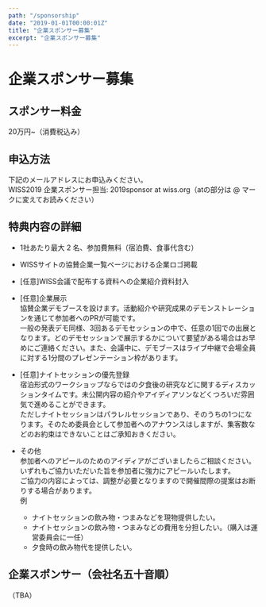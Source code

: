 ```yaml
---
path: "/sponsorship"
date: "2019-01-01T00:00:01Z"
title: "企業スポンサー募集"
excerpt: "企業スポンサー募集"
---
```


# 企業スポンサー募集
## スポンサー料金

20万円~（消費税込み）


## 申込方法

下記のメールアドレスにお申込みください。  
WISS2019 企業スポンサー担当: 2019sponsor at wiss.org（atの部分は @ マークに変えてお読みください）


## 特典内容の詳細

- 1社あたり最大 2 名、参加費無料（宿泊費、食事代含む）

- WISSサイトの協賛企業一覧ページにおける企業ロゴ掲載

- [任意]WISS会議で配布する資料への企業紹介資料封入

- [任意]企業展示  
協賛企業デモブースを設けます。活動紹介や研究成果のデモンストレーションを通じて参加者へのPRが可能です。  
一般の発表デモ同様、3回あるデモセッションの中で、任意の1回での出展となります。どのデモセッションで展示するかについて要望がある場合はお早めにご連絡ください。また、会議中に、デモブースはライブ中継で会場全員に対する1分間のプレゼンテーション枠があります。

- [任意]ナイトセッションの優先登録  
宿泊形式のワークショップならではの夕食後の研究などに関するディスカッションタイムです。未公開内容の紹介やアイディアソンなどくつろいだ雰囲気で進めることができます。  
ただしナイトセッションはパラレルセッションであり、そのうちの1つになります。そのため委員会として参加者へのアナウンスはしますが、集客数などのお約束はできないことはご承知おきください。

- その他  
参加者へのアピールのためのアイディアがございましたらご相談ください。  
いずれもご協力いただいた旨を参加者に強力にアピールいたします。  
ご協力の内容によっては、調整が必要となりますので開催間際の提案はお断りする場合があります。  
例
	- ナイトセッションの飲み物・つまみなどを現物提供したい。
	- ナイトセッションの飲み物・つまみなどの費用を分担したい。（購入は運営委員会に一任）
	- 夕食時の飲み物代を提供したい。


## 企業スポンサー（会社名五十音順）

（TBA）

